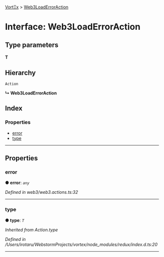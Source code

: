 [VortΞx](../README.md) > [Web3LoadErrorAction](../interfaces/web3loaderroraction.md)

# Interface: Web3LoadErrorAction

## Type parameters
#### T 
## Hierarchy

 `Action`

**↳ Web3LoadErrorAction**

## Index

### Properties

* [error](web3loaderroraction.md#error)
* [type](web3loaderroraction.md#type)

---

## Properties

<a id="error"></a>

###  error

**● error**: *`any`*

*Defined in web3/web3.actions.ts:32*

___
<a id="type"></a>

###  type

**● type**: *`T`*

*Inherited from Action.type*

*Defined in /Users/irotaru/WebstormProjects/vortex/node_modules/redux/index.d.ts:20*

___

